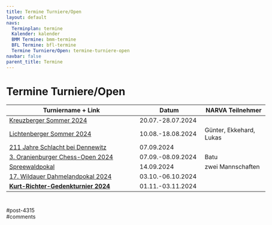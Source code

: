 ```yaml
---
title: Termine Turniere/Open 
layout: default
navs:
  Terminplan: termine
  Kalender: kalender
  BMM Termine: bmm-termine
  BFL Termine: bfl-termine
  Termine Turniere/Open: termine-turniere-open
navbar: false
parent_title: Termine
---
```

<div class="post-4315 page type-page status-publish hentry" id="post-4315">
<h1 class="entry-title">Termine Turniere/Open</h1>
<div class="entry-content">
<table class="clean swiss footable" style="height: 258px; width: 790px;">
<thead>
<tr style="height: 18px;">
<th style="width: 332px; height: 18px;">Turniername + Link</th>
<th style="width: 158px; height: 18px;">Datum</th>
<th nowrap="nowrap" style="width: 154px; height: 18px;">NARVA Teilnehmer</th>
</tr>
</thead>
<tbody>
<tr style="height: 24px;">
<td><a href="https://www.schachclubkreuzberg.de/werner-ott-open-kreuzberger-sommer-2024/" rel="noopener" target="_blank">Kreuzberger Sommer 2024</a></td>
<td>20.07.-28.07.2024</td>
<td></td>
</tr>
<tr style="height: 24px;">
<td><a href="http://www.friesen-lichtenberg.de/Lichtenberger_Sommer/LS_24/lichtenberger_sommer_2024.htm" rel="noopener" target="_blank">Lichtenberger Sommer 2024</a></td>
<td>10.08.-18.08.2024</td>
<td>Günter, Ekkehard, Lukas</td>
</tr>
<tr style="height: 24px;">
<td><a href="https://www.lsbb.de/archiv-pdf/2024004%20Ausschreibung%20Dennewitz%2007092024.pdf" rel="noopener" target="_blank">211 Jahre Schlacht bei Dennewitz</a></td>
<td>07.09.2024</td>
<td></td>
</tr>
<tr style="height: 24px;">
<td><a href="https://www.lsbb.de/archiv-pdf/Oranienburger%20Ausschreibung%202024.pdf" rel="noopener" target="_blank">3. Oranienburger Chess-Open 2024</a></td>
<td>07.09.-08.09.2024</td>
<td>Batu</td>
</tr>
<tr style="height: 24px;">
<td><a href="https://www.lsbb.de/archiv-pdf/Spreewaldpokal%202024.pdf" rel="noopener" target="_blank">Spreewaldpokal</a></td>
<td>14.09.2024</td>
<td>zwei Mannschaften</td>
</tr>
<tr style="height: 24px;">
<td><a href="https://www.schachverein-wildau.de/dahmeland.php" rel="noopener" target="_blank">17. Wildauer Dahmelandpokal 2024</a></td>
<td>03.10.-06.10.2024</td>
<td></td>
</tr>
<tr style="height: 24px;">
<td><a href="https://www.narva-schach.de/wordpress/kurt-richter-turnier/2024-2/"><strong>Kurt-Richter-Gedenkturnier 2024</strong></a></td>
<td>01.11.-03.11.2024</td>
<td></td>
</tr>
</tbody>
</table>
</div><!-- .entry-content -->
</div> #post-4315 
<div id="comments">
</div> #comments 
